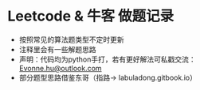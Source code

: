 # Leetcode & 牛客 做题记录
- 按照常见的算法题类型不定时更新
- 注释里会有一些解题思路
- 声明：代码均为python手打，若有更好解法可私戳交流：Evonne.hu@outlook.com
- 部分题型思路借鉴东哥（指路-> labuladong.gitbook.io）